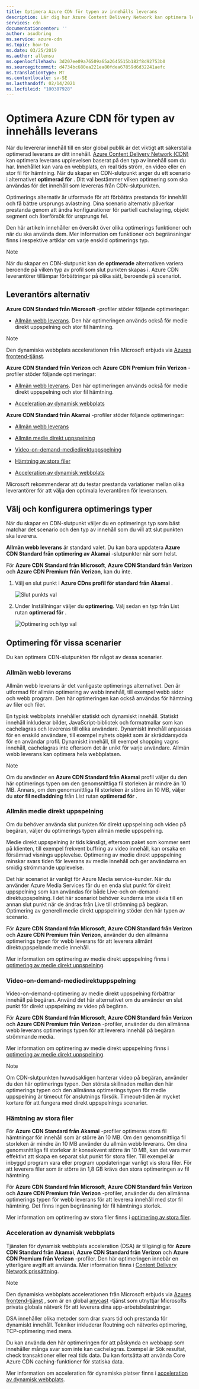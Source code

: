 ```yaml
---
title: Optimera Azure CDN för typen av innehålls leverans
description: Lär dig hur Azure Content Delivery Network kan optimera leverans baserat på typ av innehåll. Bästa metoder för optimering ger bättre prestanda och ursprunglig avlastning.
services: cdn
documentationcenter: ''
author: asudbring
ms.service: azure-cdn
ms.topic: how-to
ms.date: 03/25/2019
ms.author: allensu
ms.openlocfilehash: 3d207ee09a76509a65a2645515b182f8d92753b0
ms.sourcegitcommit: d4734bc680ea221ea80fdea67859d6d32241aefc
ms.translationtype: MT
ms.contentlocale: sv-SE
ms.lasthandoff: 02/14/2021
ms.locfileid: "100387928"
---
```

# <a name="optimize-azure-cdn-for-the-type-of-content-delivery"></a>Optimera Azure CDN för typen av innehålls leverans

När du levererar innehåll till en stor global publik är det viktigt att säkerställa optimerad leverans av ditt innehåll. [Azure Content Delivery Network (CDN)](cdn-overview.md) kan optimera leverans upplevelsen baserat på den typ av innehåll som du har. Innehållet kan vara en webbplats, en real tids ström, en video eller en stor fil för hämtning. När du skapar en CDN-slutpunkt anger du ett scenario i alternativet **optimerad för** . Ditt val bestämmer vilken optimering som ska användas för det innehåll som levereras från CDN-slutpunkten.

Optimerings alternativ är utformade för att förbättra prestanda för innehåll och få bättre ursprungs avlastning. Dina scenario alternativ påverkar prestanda genom att ändra konfigurationer för partiell cachelagring, objekt segment och återförsök för ursprungs fel. 

Den här artikeln innehåller en översikt över olika optimerings funktioner och när du ska använda dem. Mer information om funktioner och begränsningar finns i respektive artiklar om varje enskild optimerings typ.

> [!NOTE]
> När du skapar en CDN-slutpunkt kan de **optimerade** alternativen variera beroende på vilken typ av profil som slut punkten skapas i. Azure CDN leverantörer tillämpar förbättringar på olika sätt, beroende på scenariot. 

## <a name="provider-options"></a>Leverantörs alternativ

**Azure CDN Standard från Microsoft** -profiler stöder följande optimeringar:

* [Allmän webb leverans](#general-web-delivery). Den här optimeringen används också för medie direkt uppspelning och stor fil hämtning.

> [!NOTE]
> Den dynamiska webbplats accelerationen från Microsoft erbjuds via [Azures frontend-tjänst](../frontdoor/front-door-overview.md).

**Azure CDN Standard från Verizon** och **Azure CDN Premium från Verizon** -profiler stöder följande optimeringar:

* [Allmän webb leverans](#general-web-delivery). Den här optimeringen används också för medie direkt uppspelning och stor fil hämtning.

* [Acceleration av dynamisk webbplats](#dynamic-site-acceleration) 


**Azure CDN Standard från Akamai** -profiler stöder följande optimeringar:

* [Allmän webb leverans](#general-web-delivery) 

* [Allmän medie direkt uppspelning](#general-media-streaming)

* [Video-on-demand-mediedirektuppspelning](#video-on-demand-media-streaming)

* [Hämtning av stora filer](#large-file-download)

* [Acceleration av dynamisk webbplats](#dynamic-site-acceleration) 

Microsoft rekommenderar att du testar prestanda variationer mellan olika leverantörer för att välja den optimala leverantören för leveransen.

## <a name="select-and-configure-optimization-types"></a>Välj och konfigurera optimerings typer

När du skapar en CDN-slutpunkt väljer du en optimerings typ som bäst matchar det scenario och den typ av innehåll som du vill att slut punkten ska leverera. 

**Allmän webb leverans** är standard valet. Du kan bara uppdatera **Azure CDN Standard från optimering av Akamai** -slutpunkter när som helst. 

För **Azure CDN Standard från Microsoft**, **Azure CDN Standard från Verizon** och **Azure CDN Premium från Verizon**, kan du inte.

1. Välj en slut punkt i **Azure CDns profil för standard från Akamai** .

    ![Slut punkts val](./media/cdn-optimization-overview/01_Akamai.png)

2. Under Inställningar väljer du **optimering**. Välj sedan en typ från List rutan **optimerad för** .

    ![Optimering och typ val](./media/cdn-optimization-overview/02_Select.png)

## <a name="optimization-for-specific-scenarios"></a>Optimering för vissa scenarier

Du kan optimera CDN-slutpunkten för något av dessa scenarier. 

### <a name="general-web-delivery"></a>Allmän webb leverans

Allmän webb leverans är det vanligaste optimerings alternativet. Den är utformad för allmän optimering av webb innehåll, till exempel webb sidor och webb program. Den här optimeringen kan också användas för hämtning av filer och filer.

En typisk webbplats innehåller statiskt och dynamiskt innehåll. Statiskt innehåll inkluderar bilder, JavaScript-bibliotek och formatmallar som kan cachelagras och levereras till olika användare. Dynamiskt innehåll anpassas för en enskild användare, till exempel nyhets objekt som är skräddarsydda för en användar profil. Dynamiskt innehåll, till exempel shopping vagns innehåll, cachelagras inte eftersom det är unikt för varje användare. Allmän webb leverans kan optimera hela webbplatsen. 

> [!NOTE]
> Om du använder en **Azure CDN Standard från Akamai** profil väljer du den här optimerings typen om den genomsnittliga fil storleken är mindre än 10 MB. Annars, om den genomsnittliga fil storleken är större än 10 MB, väljer du **stor fil nedladdning** från List rutan **optimerad för** .

### <a name="general-media-streaming"></a>Allmän medie direkt uppspelning

Om du behöver använda slut punkten för direkt uppspelning och video på begäran, väljer du optimerings typen allmän medie uppspelning.

Medie direkt uppspelning är tids känsligt, eftersom paket som kommer sent på klienten, till exempel frekvent buffring av video innehåll, kan orsaka en försämrad visnings upplevelse. Optimering av medie direkt uppspelning minskar svars tiden för leverans av medie innehåll och ger användarna en smidig strömmande upplevelse. 

Det här scenariot är vanligt för Azure Media service-kunder. När du använder Azure Media Services får du en enda slut punkt för direkt uppspelning som kan användas för både Live-och on-demand-direktuppspelning. I det här scenariot behöver kunderna inte växla till en annan slut punkt när de ändras från Live till strömning på begäran. Optimering av generell medie direkt uppspelning stöder den här typen av scenario.

För **Azure CDN Standard från Microsoft**, **Azure CDN Standard från Verizon** och **Azure CDN Premium från Verizon**, använder du den allmänna optimerings typen för webb leverans för att leverera allmänt direktuppspelande medie innehåll.

Mer information om optimering av medie direkt uppspelning finns i [optimering av medie direkt uppspelning](cdn-media-streaming-optimization.md).

### <a name="video-on-demand-media-streaming"></a>Video-on-demand-mediedirektuppspelning

Video-on-demand-optimering av medie direkt uppspelning förbättrar innehåll på begäran. Använd det här alternativet om du använder en slut punkt för direkt uppspelning av video på begäran.

För **Azure CDN Standard från Microsoft**, **Azure CDN Standard från Verizon** och **Azure CDN Premium från Verizon** -profiler, använder du den allmänna webb leverans optimerings typen för att leverera innehåll på begäran strömmande media.

Mer information om optimering av medie direkt uppspelning finns i [optimering av medie direkt uppspelning](cdn-media-streaming-optimization.md).

> [!NOTE]
> Om CDN-slutpunkten huvudsakligen hanterar video på begäran, använder du den här optimerings typen. Den största skillnaden mellan den här optimerings typen och den allmänna optimerings typen för medie uppspelning är timeout för anslutnings försök. Timeout-tiden är mycket kortare för att fungera med direkt uppspelnings scenarier.
>

### <a name="large-file-download"></a>Hämtning av stora filer

För **Azure CDN Standard från Akamai** -profiler optimeras stora fil hämtningar för innehåll som är större än 10 MB. Om den genomsnittliga fil storleken är mindre än 10 MB använder du allmän webb leverans. Om dina genomsnittliga fil storlekar är konsekvent större än 10 MB, kan det vara mer effektivt att skapa en separat slut punkt för stora filer. Till exempel är inbyggd program vara eller program uppdateringar vanligt vis stora filer. För att leverera filer som är större än 1,8 GB krävs den stora optimeringen av fil hämtning.

För **Azure CDN Standard från Microsoft**, **Azure CDN Standard från Verizon** och **Azure CDN Premium från Verizon** -profiler, använder du den allmänna optimerings typen för webb leverans för att leverera innehåll med stor fil hämtning. Det finns ingen begränsning för fil hämtnings storlek.

Mer information om optimering av stora filer finns i [optimering av stora filer](cdn-large-file-optimization.md).

### <a name="dynamic-site-acceleration"></a>Acceleration av dynamisk webbplats

 Tjänsten för dynamisk webbplats acceleration (DSA) är tillgänglig för **Azure CDN Standard från Akamai**, **Azure CDN Standard från Verizon** och **Azure CDN Premium från Verizon** -profiler. Den här optimeringen innebär en ytterligare avgift att använda. Mer information finns i [Content Delivery Network prissättning](https://azure.microsoft.com/pricing/details/cdn/).

> [!NOTE]
> Den dynamiska webbplats accelerationen från Microsoft erbjuds via [Azures frontend-tjänst](../frontdoor/front-door-overview.md) , som är en global [anycast](https://en.wikipedia.org/wiki/Anycast) -tjänst som utnyttjar Microsofts privata globala nätverk för att leverera dina app-arbetsbelastningar.

DSA innehåller olika metoder som drar svars tid och prestanda för dynamiskt innehåll. Tekniker inkluderar Routning och nätverks optimering, TCP-optimering med mera. 

Du kan använda den här optimeringen för att påskynda en webbapp som innehåller många svar som inte kan cachelagras. Exempel är Sök resultat, check transaktioner eller real tids data. Du kan fortsätta att använda Core Azure CDN caching-funktioner för statiska data. 

Mer information om acceleration för dynamiska platser finns i [acceleration av dynamisk webbplats](cdn-dynamic-site-acceleration.md).